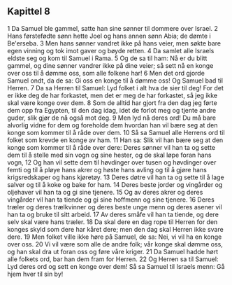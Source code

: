 ## Kapittel 8

1 Da Samuel ble gammel, satte han sine sønner til dommere over Israel.
2 Hans førstefødte sønn hette Joel og hans annen sønn Abia; de dømte i Be'erseba.
3 Men hans sønner vandret ikke på hans veier, men søkte bare egen vinning og tok imot gaver og bøyde retten.
4 Da samlet alle Israels eldste seg og kom til Samuel i Rama.
5 Og de sa til ham: Nå er du blitt gammel, og dine sønner vandrer ikke på dine veier; så sett nå en konge over oss til å dømme oss, som alle folkene har!
6 Men det ord gjorde Samuel ondt, da de sa: Gi oss en konge til å dømme oss! Og Samuel bad til Herren.
7 Da sa Herren til Samuel: Lyd folket i alt hva de sier til deg! For det er ikke deg de har forkastet, men det er meg de har forkastet, så jeg ikke skal være konge over dem.
8 Som de alltid har gjort fra den dag jeg førte dem opp fra Egypten, til den dag idag, idet de forlot meg og tjente andre guder, slik gjør de nå også mot deg.
9 Men lyd nå deres ord! Du må bare alvorlig vidne for dem og foreholde dem hvordan han vil bære seg at den konge som kommer til å råde over dem.
10 Så sa Samuel alle Herrens ord til folket som krevde en konge av ham.
11 Han sa: Slik vil han bære seg at den konge som kommer til å råde over dere: Deres sønner vil han ta og sette dem til å stelle med sin vogn og sine hester, og de skal løpe foran hans vogn,
12 Og han vil sette dem til høvdinger over tusen og høvdinger over femti og til å pløye hans akrer og høste hans avling og til å gjøre hans krigsredskaper og hans kjøretøy.
13 Deres døtre vil han ta og sette til å lage salver og til å koke og bake for ham.
14 Deres beste jorder og vingårder og oljehaver vil han ta og gi sine tjenere.
15 Og av deres akrer og deres vingårder vil han ta tiende og gi sine hoffmenn og sine tjenere.
16 Deres træler og deres trælkvinner og deres beste unge menn og deres asener vil han ta og bruke til sitt arbeid.
17 Av deres småfe vil han ta tiende, og dere selv skal være hans træler.
18 Da skal dere en dag rope til Herren for den konges skyld som dere har kåret dere; men den dag skal Herren ikke svare dere.
19 Men folket ville ikke høre på Samuel, de sa: Nei, vi vil ha en konge over oss.
20 Vi vil være som alle de andre folk; vår konge skal dømme oss, og han skal dra ut foran oss og føre våre kriger.
21 Da Samuel hadde hørt alle folkets ord, bar han dem fram for Herren.
22 Og Herren sa til Samuel: Lyd deres ord og sett en konge over dem! Så sa Samuel til Israels menn: Gå hjem hver til sin by!
